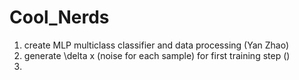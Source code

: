 # Cool_Nerds

1) create MLP multiclass classifier and data processing (Yan Zhao)
2) generate \delta x (noise for each sample) for first 
training step ()
3) 